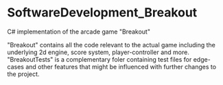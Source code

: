 # SoftwareDevelopment_Breakout
 C# implementation of the arcade game "Breakout"

 "Breakout" contains all the code relevant to the actual game including the underlying 2d engine, score system, player-controller and more. <br>
 "BreakoutTests" is a complementary foler containing test files for edge-cases and other features that might be influenced with further changes to the project. <br>
